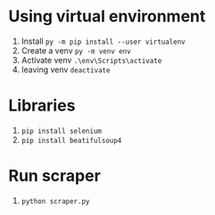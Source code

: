 # Using virtual environment
1) Install `py -m pip install --user virtualenv`
2) Create a venv `py -m venv env`
3) Activate venv `.\env\Scripts\activate`
4) leaving venv `deactivate`

# Libraries
1) `pip install selenium`
2) `pip install beatifulsoup4`

# Run scraper
1) `python scraper.py`